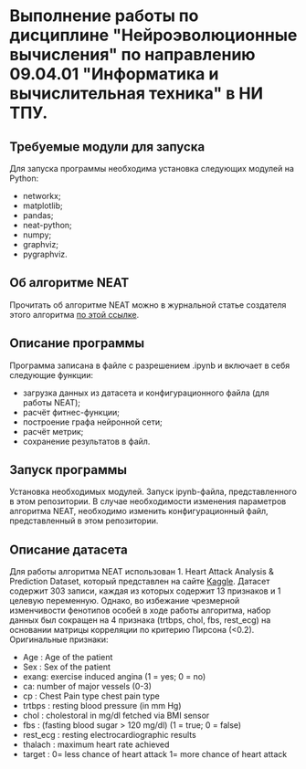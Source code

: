 # Выполнение работы по дисциплине "Нейроэволюционные вычисления" по направлению 09.04.01 "Информатика и вычислительная техника" в НИ ТПУ.

## Требуемые модули для запуска
Для запуска программы необходима установка следующих модулей на Python: 
* networkx; 
* matplotlib; 
* pandas;
* neat-python;
* numpy;
* graphviz;
* pygraphviz.

## Об алгоритме NEAT
Прочитать об алгоритме NEAT можно в  журнальной статье создателя этого алгоритма <a href="[Lessons/HTML/Practice.html](https://nn.cs.utexas.edu/downloads/papers/stanley.ec02.pdf)">по этой ссылке</a>.

## Описание программы
Программа записана в файле с разрешением .ipynb и включает в себя следующие функции:
* загрузка данных из датасета и конфигурационного файла (для работы NEAT);
* расчёт фитнес-функции;
* построение графа нейронной сети;
* расчёт метрик;
* сохранение результатов в файл.

## Запуск программы
Установка необходимых модулей.
Запуск ipynb-файла, представленного в этом репозитории.
В случае необходимости изменения параметров алгоритма NEAT, необходимо изменить конфигурационный файл, представленный в этом репозитории.

## Описание датасета
Для работы алгоритма NEAT использован 1.	Heart Attack Analysis & Prediction Dataset, который представлен на сайте <a href="https://www.kaggle.com/datasets/rashikrahmanpritom/heart-attack-analysis-prediction-dataset">Kaggle</a>. Датасет содержит 303 записи, каждая из которых содержит 13 признаков и 1 целевую переменную. Однако, во избежание чрезмерной изменчивости фенотипов особей в ходе работы алгоритма, набор данных был сокращен на 4 признака (trtbps, chol, fbs, rest_ecg) на основании матрицы корреляции по критерию Пирсона (<0.2). Оригинальные признаки:
* Age : Age of the patient
* Sex : Sex of the patient
* exang: exercise induced angina (1 = yes; 0 = no)
* ca: number of major vessels (0-3)
* cp : Chest Pain type chest pain type
* trtbps : resting blood pressure (in mm Hg)
* chol : cholestoral in mg/dl fetched via BMI sensor
* fbs : (fasting blood sugar > 120 mg/dl) (1 = true; 0 = false)
* rest_ecg : resting electrocardiographic results
* thalach : maximum heart rate achieved
* target : 0= less chance of heart attack 1= more chance of heart attack


